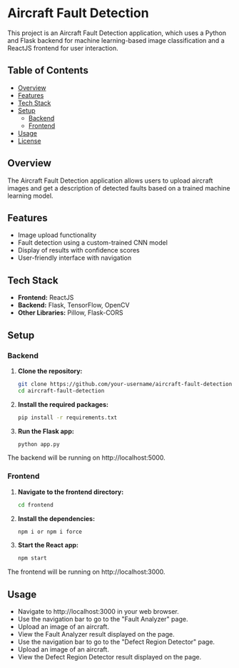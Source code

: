 # Aircraft Fault Detection

This project is an Aircraft Fault Detection application, which uses a Python and Flask backend for machine learning-based image classification and a ReactJS frontend for user interaction.

## Table of Contents
- [Overview](#overview)
- [Features](#features)
- [Tech Stack](#tech-stack)
- [Setup](#setup)
  - [Backend](#backend)
  - [Frontend](#frontend)
- [Usage](#usage)
- [License](#license)

## Overview
The Aircraft Fault Detection application allows users to upload aircraft images and get a description of detected faults based on a trained machine learning model.

## Features
- Image upload functionality
- Fault detection using a custom-trained CNN model
- Display of results with confidence scores
- User-friendly interface with navigation

## Tech Stack
- **Frontend:** ReactJS
- **Backend:** Flask, TensorFlow, OpenCV
- **Other Libraries:** Pillow, Flask-CORS

## Setup

### Backend

1. **Clone the repository:**
   ```bash
   git clone https://github.com/your-username/aircraft-fault-detection.git
   cd aircraft-fault-detection

2. **Install the required packages:**
   ```bash
   pip install -r requirements.txt

3. **Run the Flask app:**
   ```bash
   python app.py

The backend will be running on http://localhost:5000.

### Frontend

1. **Navigate to the frontend directory:**
   ```bash
   cd frontend

2. **Install the dependencies:**
   ```bash
   npm i or npm i force

3. **Start the React app:**
   ```bash
   npm start

The frontend will be running on http://localhost:3000.

## Usage
- Navigate to http://localhost:3000 in your web browser.
- Use the navigation bar to go to the "Fault Analyzer" page.
- Upload an image of an aircraft.
- View the Fault Analyzer result displayed on the page.
- Use the navigation bar to go to the "Defect Region Detector" page.
- Upload an image of an aircraft.
- View the Defect Region Detector result displayed on the page.



   

